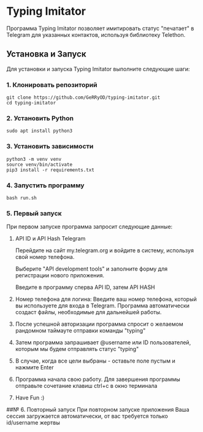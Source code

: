 # Typing Imitator

Программа Typing Imitator позволяет имитировать статус "печатает" в Telegram для указанных контактов, используя библиотеку Telethon.

## Установка и Запуск

Для установки и запуска Typing Imitator выполните следующие шаги:

### 1. Клонировать репозиторий

```
git clone https://github.com/GeRRyOD/typing-imitator.git
cd typing-imitator

```

### 2. Установить Python

```
sudo apt install python3

```

### 3. Установить зависимости
```
python3 -m venv venv
source venv/bin/activate
pip3 install -r requirements.txt

```

### 4. Запустить программу
```
bash run.sh

```

### 5. Первый запуск
При первом запуске программа запросит следующие данные:
1. API ID и API Hash Telegram
   
   Перейдите на сайт my.telegram.org и войдите в систему, используя свой номер телефона.
   
   Выберите "API development tools" и заполните форму для регистрации нового приложения.
   
   Введите в программу сперва API ID, затем API HASH
   
2. Номер телефона для логина: Введите ваш номер телефона, который вы используете для входа в Telegram. Программа автоматически создаст файлы, необходимые для дальнейшей работы.
3. После успешной авторизации программа спросит о желаемом рандомном таймауте отправки команды "typing"
4. Затем программа запрашивает @username или ID пользователей, которым мы будем отправлять статус "typing"
5. В случае, когда все цели выбраны - оставьте поле пустым и нажмите Enter
6. Программа начала свою работу. Для завершения программы отправьте сочетание клавиш ctrl+c в окно терминала
7. Have Fun :)

##№ 6. Повторный запуск
При повторном запуске приложения Ваша сессия загружается автоматически, от вас требуется только id/username жертвы
